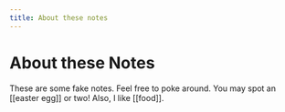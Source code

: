 ```yaml
---
title: About these notes
---
```


# About these Notes

These are some fake notes. Feel free to poke around. You may spot an [[easter egg]] or two! Also, I like [[food]].
